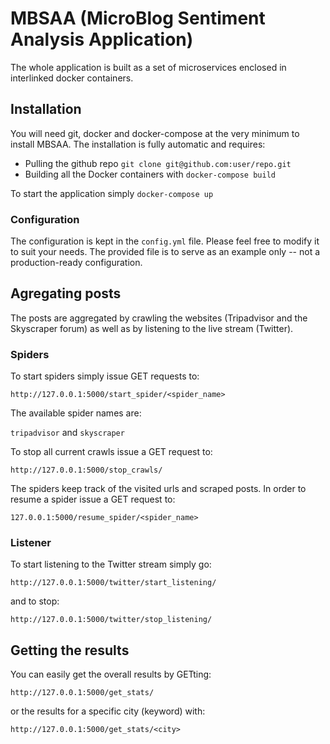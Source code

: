 # MBSAA (MicroBlog Sentiment Analysis Application)

The whole application is built as a set of microservices enclosed in interlinked docker containers.

## Installation

You will need git, docker and docker-compose at the very minimum to install MBSAA.
The installation is fully automatic and requires:

* Pulling the github repo `git clone git@github.com:user/repo.git`
* Building all the Docker containers with `docker-compose build`

To start the application simply
```docker-compose up```

### Configuration

The configuration is kept in the `config.yml` file. Please feel free to modify it to suit your needs. The provided file is to serve as an example only -- not a production-ready configuration. 

## Agregating posts

The posts are aggregated by crawling the websites (Tripadvisor and the Skyscraper forum) as well as by listening to the live stream (Twitter).

### Spiders

To start spiders simply issue GET requests to:

`http://127.0.0.1:5000/start_spider/<spider_name>`

The available spider names are:

`tripadvisor`
and
`skyscraper`

To stop all current crawls issue a GET request to:

`http://127.0.0.1:5000/stop_crawls/`

The spiders keep track of the visited urls and scraped posts. In order to resume a spider issue a GET request to:

`127.0.0.1:5000/resume_spider/<spider_name>`

### Listener

To start listening to the Twitter stream simply go:

`http://127.0.0.1:5000/twitter/start_listening/`

and to stop:

`http://127.0.0.1:5000/twitter/stop_listening/`


## Getting the results

You can easily get the overall results by GETting:

`http://127.0.0.1:5000/get_stats/`

or the results for a specific city (keyword) with:

`http://127.0.0.1:5000/get_stats/<city>`

